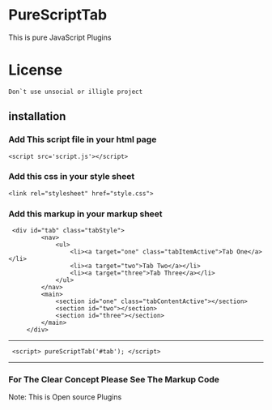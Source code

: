 # PureScriptTab
This is pure JavaScript Plugins

# License 
```
Don`t use unsocial or illigle project
```

## installation 
### Add This script file in your html page
```
<script src='script.js'></script>
```

### Add this css in your style sheet
```
<link rel="stylesheet" href="style.css">
```

### Add this markup in your markup sheet

```
 <div id="tab" class="tabStyle">
         <nav>
             <ul>
                 <li><a target="one" class="tabItemActive">Tab One</a></li>
                 <li><a target="two">Tab Two</a></li>
                 <li><a target="three">Tab Three</a></li>
             </ul>
         </nav>
         <main>
             <section id="one" class="tabContentActive"></section>
             <section id="two"></section>
             <section id="three"></section>                
         </main>        
     </div>  
```

***
```
 <script> pureScriptTab('#tab'); </script> 
 ```
***
### For The Clear Concept Please See The Markup Code 
Note: This is Open source Plugins
